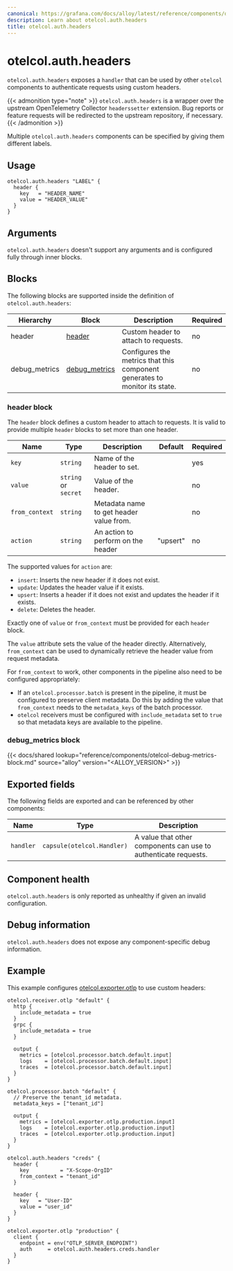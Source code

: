 ```yaml
---
canonical: https://grafana.com/docs/alloy/latest/reference/components/otelcol.auth.headers/
description: Learn about otelcol.auth.headers
title: otelcol.auth.headers
---
```


# otelcol.auth.headers

`otelcol.auth.headers` exposes a `handler` that can be used by other `otelcol`
components to authenticate requests using custom headers.

{{< admonition type="note" >}}
`otelcol.auth.headers` is a wrapper over the upstream OpenTelemetry Collector `headerssetter` extension.
Bug reports or feature requests will be redirected to the upstream repository, if necessary.
{{< /admonition >}}

Multiple `otelcol.auth.headers` components can be specified by giving them different labels.

## Usage

```alloy
otelcol.auth.headers "LABEL" {
  header {
    key   = "HEADER_NAME"
    value = "HEADER_VALUE"
  }
}
```

## Arguments

`otelcol.auth.headers` doesn't support any arguments and is configured fully
through inner blocks.

## Blocks

The following blocks are supported inside the definition of
`otelcol.auth.headers`:

Hierarchy | Block      | Description                          | Required
----------|------------|--------------------------------------|---------
header    | [header][] | Custom header to attach to requests. | no
debug_metrics                        | [debug_metrics][] | Configures the metrics that this component generates to monitor its state. | no

[header]: #header-block
[debug_metrics]: #debug_metrics-block

### header block

The `header` block defines a custom header to attach to requests. It is valid
to provide multiple `header` blocks to set more than one header.

Name           | Type                 | Description                             | Default  | Required
---------------|----------------------|-----------------------------------------|----------|---------
`key`          | `string`             | Name of the header to set.              |          | yes
`value`        | `string` or `secret` | Value of the header.                    |          | no
`from_context` | `string`             | Metadata name to get header value from. |          | no
`action`       | `string`             | An action to perform on the header      | "upsert" | no

The supported values for `action` are:
* `insert`: Inserts the new header if it does not exist.
* `update`: Updates the header value if it exists.
* `upsert`: Inserts a header if it does not exist and updates the header if it exists.
* `delete`: Deletes the header.

Exactly one of `value` or `from_context` must be provided for each `header`
block.

The `value` attribute sets the value of the header directly.
Alternatively, `from_context` can be used to dynamically retrieve the header value from request metadata.

For `from_context` to work, other components in the pipeline also need to be configured appropriately:
* If an `otelcol.processor.batch` is present in the pipeline, it must be configured to preserve client metadata. 
  Do this by adding the value that `from_context` needs to the `metadata_keys` of the batch processor.
* `otelcol` receivers must be configured with `include_metadata` set to `true` so that metadata keys are available to the pipeline.

### debug_metrics block

{{< docs/shared lookup="reference/components/otelcol-debug-metrics-block.md" source="alloy" version="<ALLOY_VERSION>" >}}

## Exported fields

The following fields are exported and can be referenced by other components:

Name | Type | Description
---- | ---- | -----------
`handler` | `capsule(otelcol.Handler)` | A value that other components can use to authenticate requests.

## Component health

`otelcol.auth.headers` is only reported as unhealthy if given an invalid
configuration.

## Debug information

`otelcol.auth.headers` does not expose any component-specific debug information.

## Example

This example configures [otelcol.exporter.otlp][] to use custom headers:

```alloy
otelcol.receiver.otlp "default" {
  http {
    include_metadata = true
  }
  grpc {
    include_metadata = true
  }

  output {
    metrics = [otelcol.processor.batch.default.input]
    logs    = [otelcol.processor.batch.default.input]
    traces  = [otelcol.processor.batch.default.input]
  }
}

otelcol.processor.batch "default" {
  // Preserve the tenant_id metadata.
  metadata_keys = ["tenant_id"]

  output {
    metrics = [otelcol.exporter.otlp.production.input]
    logs    = [otelcol.exporter.otlp.production.input]
    traces  = [otelcol.exporter.otlp.production.input]
  }
}

otelcol.auth.headers "creds" {
  header {
    key          = "X-Scope-OrgID"
    from_context = "tenant_id"
  }

  header {
    key   = "User-ID"
    value = "user_id"
  }
}

otelcol.exporter.otlp "production" {
  client {
    endpoint = env("OTLP_SERVER_ENDPOINT")
    auth     = otelcol.auth.headers.creds.handler
  }
}
```

[otelcol.exporter.otlp]: ../otelcol.exporter.otlp/
